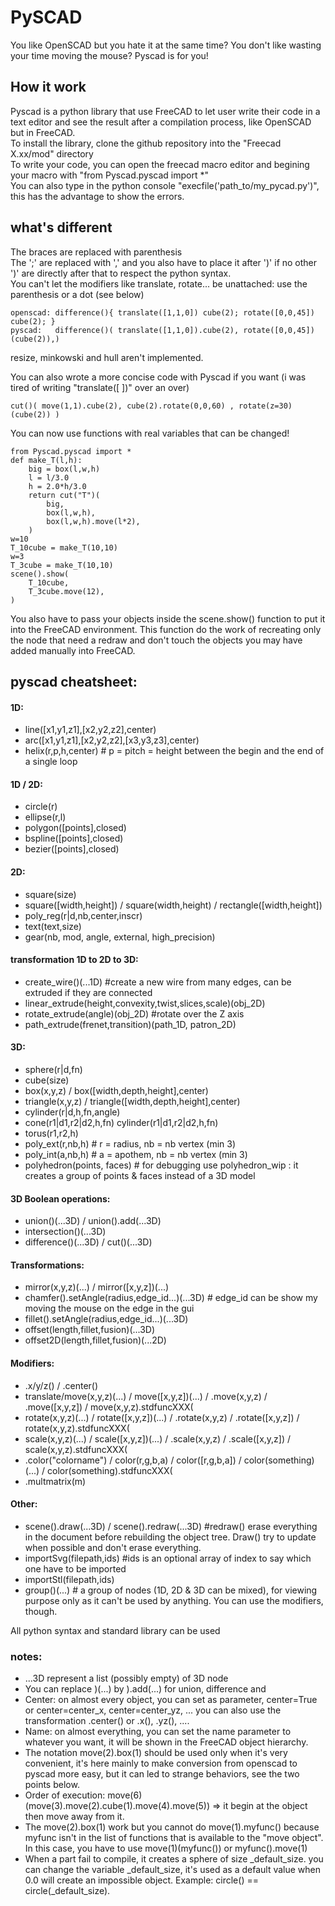 

# PySCAD
You like OpenSCAD but you hate it at the same time?
You don't like wasting your time moving the mouse?
Pyscad is for you!
## How it work
Pyscad is a python library that use FreeCAD to let user write their code in a text editor and see the result after a compilation process, like OpenSCAD but in FreeCAD.  
To install the library, clone the github repository into the "Freecad X.xx/mod" directory  
To write your code, you can open the freecad macro editor and begining your macro with "from Pyscad.pyscad import *"   
You can also type in the python console "execfile('path_to/my_pycad.py')", this has the advantage to show the errors.
## what's different
The braces are replaced with parenthesis  
The ';' are replaced with ',' and you also have to place it after ')' if no other ')' are directly after that to respect the python syntax.  
You can't let the modifiers like translate, rotate... be unattached: use the parenthesis or a dot (see below)

    openscad: difference(){ translate([1,1,0]) cube(2); rotate([0,0,45]) cube(2); }  
    pyscad:   difference()( translate([1,1,0]).cube(2), rotate([0,0,45])(cube(2)),)  
resize, minkowski and hull aren't implemented.  

You can also wrote a more concise code with Pyscad if you want (i was tired of writing "translate([ ])" over an over)

    cut()( move(1,1).cube(2), cube(2).rotate(0,0,60) , rotate(z=30)(cube(2)) )

You can now use functions with real variables that can be changed!

	from Pyscad.pyscad import *
	def make_T(l,h):
		big = box(l,w,h)
		l = l/3.0
		h = 2.0*h/3.0
		return cut("T")(
			big,
			box(l,w,h),
			box(l,w,h).move(l*2),
		)
    w=10
	T_10cube = make_T(10,10)
	w=3
	T_3cube = make_T(10,10)
	scene().show(
		T_10cube,
		T_3cube.move(12),
	)
You also have to pass your objects inside the scene.show() function to put it into the FreeCAD environment.
This function do the work of recreating only the node that need a redraw and don't touch the objects you may have added manually into FreeCAD. 

## pyscad cheatsheet:

#### 1D:
* line([x1,y1,z1],[x2,y2,z2],center)
* arc([x1,y1,z1],[x2,y2,z2],[x3,y3,z3],center)
* helix(r,p,h,center) # p = pitch = height between the begin and the end of a single loop

#### 1D / 2D:
* circle(r)  
* ellipse(r,l)  
* polygon([points],closed)  
* bspline([points],closed)  
* bezier([points],closed)  

#### 2D:
* square(size)  
* square([width,height]) / square(width,height) / rectangle([width,height])  
* poly_reg(r|d,nb,center,inscr)  
* text(text,size)  
* gear(nb, mod, angle, external, high_precision)  


#### transformation 1D to 2D to 3D:
* create_wire()(...1D) #create a new wire from many edges, can be extruded if they are connected
* linear_extrude(height,convexity,twist,slices,scale)(obj_2D)  
* rotate_extrude(angle)(obj_2D) #rotate over the Z axis  
* path_extrude(frenet,transition)(path_1D, patron_2D)  

#### 3D:
* sphere(r|d,fn)  
* cube(size)  
* box(x,y,z) / box([width,depth,height],center)  
* triangle(x,y,z) / triangle([width,depth,height],center)  
* cylinder(r|d,h,fn,angle)  
* cone(r1|d1,r2|d2,h,fn) cylinder(r1|d1,r2|d2,h,fn)  
* torus(r1,r2,h)  
* poly_ext(r,nb,h) # r = radius, nb = nb vertex (min 3)  
* poly_int(a,nb,h) # a = apothem, nb = nb vertex (min 3)  
* polyhedron(points, faces) # for debugging use polyhedron_wip : it creates a group of points & faces instead of a 3D model  

#### 3D Boolean operations:
* union()(...3D) / union().add(...3D)  
* intersection()(...3D)  
* difference()(...3D) / cut()(...3D)  

#### Transformations:
* mirror(x,y,z)(...) / mirror([x,y,z])(...)  
* chamfer().setAngle(radius,edge_id...)(...3D) # edge_id can be show my moving the mouse on the edge in the gui  
* fillet().setAngle(radius,edge_id...)(...3D)  
* offset(length,fillet,fusion)(...3D)  
* offset2D(length,fillet,fusion)(...2D)  

#### Modifiers:
* .x/y/z() / .center()
* translate/move(x,y,z)(...) / move([x,y,z])(...) / .move(x,y,z) / .move([x,y,z]) / move(x,y,z).stdfuncXXX(  
* rotate(x,y,z)(...) / rotate([x,y,z])(...) / .rotate(x,y,z) / .rotate([x,y,z]) / rotate(x,y,z).stdfuncXXX(  
* scale(x,y,z)(...) / scale([x,y,z])(...) / .scale(x,y,z) / .scale([x,y,z]) / scale(x,y,z).stdfuncXXX(  
* .color("colorname") / color(r,g,b,a) / color([r,g,b,a]) / color(something)(...) / color(something).stdfuncXXX(  
* .multmatrix(m)  

#### Other:
* scene().draw(...3D) / scene().redraw(...3D) #redraw() erase everything in the document before rebuilding the object tree. Draw() try to update when possible and don't erase everything.
* importSvg(filepath,ids) #ids is an optional array of index to say which one have to be imported
* importStl(filepath,ids) 
* group()(...) # a group of nodes (1D, 2D & 3D can be mixed), for viewing purpose only as it can't be used by anything. You can use the modifiers, though.

All python syntax and standard library can be used  

### notes: 
* ...3D represent a list (possibly empty) of 3D node
* You can replace )(...) by ).add(...) for union, difference and
* Center: on almost every object, you can set as parameter, center=True or center=center_x, center=center_yz, ...
	you can also use the transformation .center() or .x(), .yz(), ....
* Name: on almost everything, you can set the name parameter to whatever you want, it will be shown in the FreeCAD object hierarchy.
* The notation move(2).box(1) should be used only when it's very convenient, it's here mainly to make conversion from openscad to pyscad more easy, but it can led to strange behaviors, see the two points below.
* Order of execution: move(6)(move(3).move(2).cube(1).move(4).move(5)) => it begin at the object then move away from it. 
* The move(2).box(1) work but you cannot do move(1).myfunc() because myfunc isn't in the list of functions that is available to the "move object". In this case, you have to use move(1)(myfunc()) or myfunc().move(1)
* When a part fail to compile, it creates a sphere of size _default_size. you can change the variable _default_size, it's used as a default value when 0.0 will create an impossible object. Example: circle() == circle(_default_size).